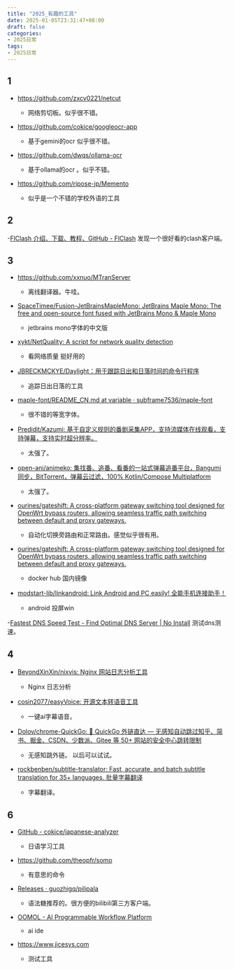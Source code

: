 ```yaml
---
title: "2025_有趣的工具"
date: 2025-01-05T23:31:47+08:00
draft: false
categories:
- 2025日常
tags:
- 2025日常
---
```


## 1

- https://github.com/zxcv0221/netcut
	- 网络剪切板。似乎很不错。

- https://github.com/cokice/googleocr-app
	- 基于gemini的ocr 似乎很不错。

- https://github.com/dwqs/ollama-ocr
	- 基于ollama的ocr 。似乎不错。
- https://github.com/ripose-jp/Memento
	- 似乎是一个不错的学校外语的工具



## 2

-[FlClash 介绍、下载、教程、GitHub - FlClash](https://getflclash.net/)
	发现一个很好看的clash客户端。


## 3

-  https://github.com/xxnuo/MTranServer
	- 离线翻译器。牛哇。


- [SpaceTimee/Fusion-JetBrainsMapleMono: JetBrains Maple Mono: The free and open-source font fused with JetBrains Mono & Maple Mono](https://github.com/SpaceTimee/Fusion-JetBrainsMapleMono)
	- jetbrains mono字体的中文版


- [xykt/NetQuality: A script for network quality detection](https://github.com/xykt/NetQuality)
	- 看网络质量 挺好用的


- [JBRECKMCKYE/Daylight：用于跟踪日出和日落时间的命令行程序](https://github.com/jbreckmckye/daylight)
	- 追踪日出日落的工具


- [maple-font/README_CN.md at variable · subframe7536/maple-font](https://github.com/subframe7536/maple-font/blob/variable/README_CN.md)
	- 很不错的等宽字体。

- [Predidit/Kazumi: 基于自定义规则的番剧采集APP，支持流媒体在线观看，支持弹幕，支持实时超分辨率。](https://github.com/Predidit/Kazumi)
	- 太强了。

- [open-ani/animeko: 集找番、追番、看番的一站式弹幕追番平台，Bangumi 同步，BitTorrent，弹幕云过滤，100% Kotlin/Compose Multiplatform](https://github.com/open-ani/animeko)
	- 太强了。

- [ourines/gateshift: A cross-platform gateway switching tool designed for OpenWrt bypass routers, allowing seamless traffic path switching between default and proxy gateways.](https://github.com/ourines/gateshift)
	- 自动化切换旁路由和正常路由。感觉似乎很有用。

- [ourines/gateshift: A cross-platform gateway switching tool designed for OpenWrt bypass routers, allowing seamless traffic path switching between default and proxy gateways.](https://github.com/ourines/gateshift)
	- docker hub 国内镜像


- [modstart-lib/linkandroid: Link Android and PC easily! 全能手机连接助手！](https://github.com/modstart-lib/linkandroid)
	- android 投屏win

-[Fastest DNS Speed Test - Find Optimal DNS Server | No Install](https://dnsspeedtest.online/)
	测试dns测速。




## 4 

- [BeyondXinXin/nixvis: Nginx 网站日志分析工具](https://github.com/BeyondXinXin/nixvis)
	- Nginx 日志分析

- [cosin2077/easyVoice: 开源文本转语音工具](https://github.com/cosin2077/easyVoice)
	- 一键ai字幕语音。

- [Dolov/chrome-QuickGo: 🚀 QuickGo 外链直达 — 无感知自动跳过知乎、简书、掘金、CSDN、少数派、Gitee 等 50+ 网站的安全中心跳转限制](https://github.com/Dolov/chrome-QuickGo)
	- 无感知跳外链。 以后可以试试。

- [rockbenben/subtitle-translator: Fast, accurate, and batch subtitle translation for 35+ languages. 批量字幕翻译](https://github.com/rockbenben/subtitle-translator)
	- 字幕翻译。


## 6

- [GitHub - cokice/japanese-analyzer](https://github.com/cokice/japanese-analyzer)
	- 日语学习工具


- https://github.com/theopfr/somo
	- 有意思的命令

- [Releases · guozhigq/pilipala](https://github.com/guozhigq/pilipala/releases)
	- 语法糖推荐的。很方便的bilibili第三方客户端。

- [OOMOL - AI Programmable Workflow Platform](https://www.oomol.com/zh-CN/)
	- ai ide

- https://www.jicesys.com
	- 测试工具